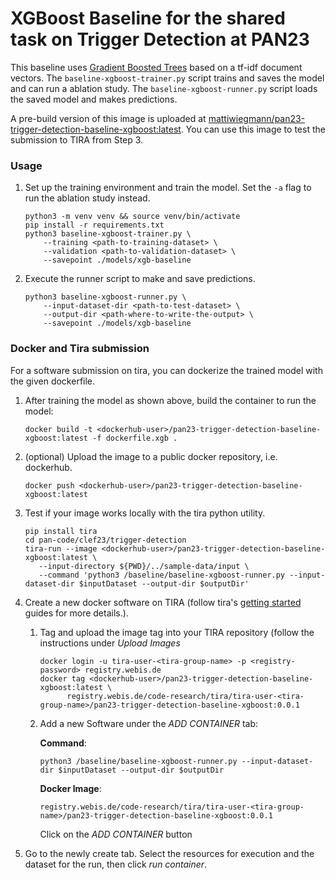 # XGBoost Baseline for the shared task on Trigger Detection at PAN23

This baseline uses [Gradient Boosted Trees](xgboost.readthedocs.io) based on a tf-idf document vectors. 
The `baseline-xgboost-trainer.py` script trains and saves the model and can run a ablation study. 
The `baseline-xgboost-runner.py` script loads the saved model and makes predictions. 

A pre-build version of this image is uploaded at [mattiwiegmann/pan23-trigger-detection-baseline-xgboost:latest](https://hub.docker.com/repository/docker/mattiwiegmann/pan23-trigger-detection-baseline-xgboost/general). You can use this image to test the submission to TIRA from Step 3.

### Usage

1. Set up the training environment and train the model. Set the `-a` flag to run the ablation study instead.

    ```
    python3 -m venv venv && source venv/bin/activate
    pip install -r requirements.txt
    python3 baseline-xgboost-trainer.py \
        --training <path-to-training-dataset> \
        --validation <path-to-validation-dataset> \
        --savepoint ./models/xgb-baseline
    ```

2. Execute the runner script to make and save predictions.

    ```
    python3 baseline-xgboost-runner.py \
        --input-dataset-dir <path-to-test-dataset> \
        --output-dir <path-where-to-write-the-output> \
        --savepoint ./models/xgb-baseline
    ```

### Docker and Tira submission

For a software submission on tira, you can dockerize the trained model with the given dockerfile. 

1. After training the model as shown above, build the container to run the model:

    ```
   docker build -t <dockerhub-user>/pan23-trigger-detection-baseline-xgboost:latest -f dockerfile.xgb .
   ```

2. (optional) Upload the image to a public docker repository, i.e. dockerhub. 

   ```
   docker push <dockerhub-user>/pan23-trigger-detection-baseline-xgboost:latest
   ```

3. Test if your image works locally with the tira python utility. 

   ```
   pip install tira
   cd pan-code/clef23/trigger-detection
   tira-run --image <dockerhub-user>/pan23-trigger-detection-baseline-xgboost:latest \
      --input-directory ${PWD}/../sample-data/input \
      --command 'python3 /baseline/baseline-xgboost-runner.py --input-dataset-dir $inputDataset --output-dir $outputDir'
   ```

4. Create a new docker software on TIRA (follow tira's [getting started](https://www.tira.io/t/getting-started/1364) guides for more details.).
   1. Tag and upload the image tag into your TIRA repository (follow the instructions under *Upload Images*
    
      ```
      docker login -u tira-user-<tira-group-name> -p <registry-password> registry.webis.de
      docker tag <dockerhub-user>/pan23-trigger-detection-baseline-xgboost:latest \
            registry.webis.de/code-research/tira/tira-user-<tira-group-name>/pan23-trigger-detection-baseline-xgboost:0.0.1
      ```
   
   2. Add a new Software under the *ADD CONTAINER* tab:
      
      **Command**: 
      
      `python3 /baseline/baseline-xgboost-runner.py --input-dataset-dir $inputDataset --output-dir $outputDir`
      
      **Docker Image**: 
      
      `registry.webis.de/code-research/tira/tira-user-<tira-group-name>/pan23-trigger-detection-baseline-xgboost:0.0.1`
      
      Click on the *ADD CONTAINER* button
      
  3. Go to the newly create tab. Select the resources for execution and the dataset for the run, then click *run container*. 
      
